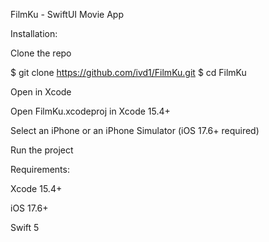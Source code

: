 FilmKu - SwiftUI Movie App

Installation:

Clone the repo

$ git clone https://github.com/ivd1/FilmKu.git
$ cd FilmKu

Open in Xcode

Open FilmKu.xcodeproj in Xcode 15.4+

Select an iPhone or an iPhone Simulator (iOS 17.6+ required)

Run the project

Requirements:

Xcode 15.4+

iOS 17.6+

Swift 5
